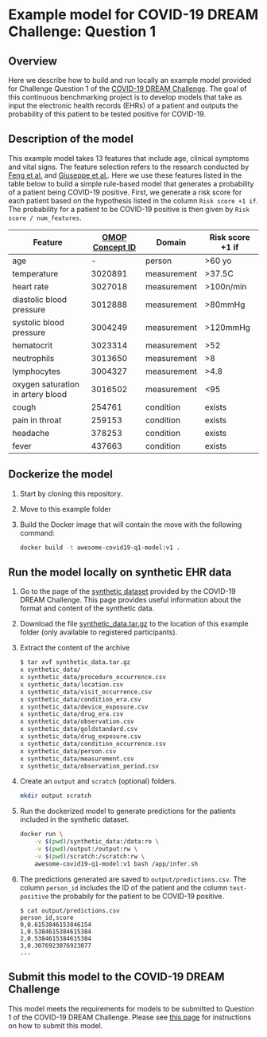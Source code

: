 # Example model for COVID-19 DREAM Challenge: Question 1

## Overview

Here we describe how to build and run locally an example model provided for Challenge Question 1 of the [COVID-19 DREAM Challenge](https://www.synapse.org/#!Synapse:syn18404605). The goal of this continuous benchmarking project is to develop models that take as input the electronic health records (EHRs) of a patient and outputs the probability of this patient to be tested positive for COVID-19.

## Description of the model

This example model takes 13 features that include age, clinical symptoms and vital signs. The feature selection refers to the research conducted by [Feng et al.](https://www.medrxiv.org/content/10.1101/2020.03.19.20039099v1) and [Giuseppe et al.](https://pubmed.ncbi.nlm.nih.gov/32348588/). Here we use these features listed in the table below to build a simple rule-based model that generates a probability of a patient being COVID-19 positive. First, we generate a risk score for each patient based on the hypothesis listed in the column `Risk score +1 if`. The probability for a patient to be COVID-19 positive is then given by `Risk score / num_features`.

| Feature|[OMOP Concept ID](https://www.synapse.org/#!Synapse:syn22043926)|Domain|Risk score +1 if|
|-|-|-|-|
|age|-|person|>60 yo|
|temperature|3020891|measurement|>37.5C|
|heart rate|3027018|measurement|>100n/min|
|diastolic blood pressure|3012888|measurement|>80mmHg|
|systolic blood pressure|3004249|measurement|>120mmHg|
|hematocrit|3023314|measurement|>52|
|neutrophils|3013650|measurement|>8|
|lymphocytes|3004327|measurement|>4.8|
|oxygen saturation in artery blood|3016502|measurement|<95|
|cough|254761|condition|exists|
|pain in throat|259153|condition|exists|
|headache|378253|condition|exists|
|fever|437663|condition|exists|

## Dockerize the model

1. Start by cloning this repository.

2. Move to this example folder

3. Build the Docker image that will contain the move with the following command:

    ```bash
    docker build -t awesome-covid19-q1-model:v1 .
    ```

## Run the model locally on synthetic EHR data

1. Go to the page of the [synthetic dataset](https://www.synapse.org/#!Synapse:syn21978034) provided by the COVID-19 DREAM Challenge. This page provides useful information about the format and content of the synthetic data.

2. Download the file [synthetic_data.tar.gz](https://www.synapse.org/#!Synapse:syn22043931) to the location of this example folder (only available to registered participants).

3. Extract the content of the archive

    ```bash
    $ tar xvf synthetic_data.tar.gz
    x synthetic_data/
    x synthetic_data/procedure_occurrence.csv
    x synthetic_data/location.csv
    x synthetic_data/visit_occurrence.csv
    x synthetic_data/condition_era.csv
    x synthetic_data/device_exposure.csv
    x synthetic_data/drug_era.csv
    x synthetic_data/observation.csv
    x synthetic_data/goldstandard.csv
    x synthetic_data/drug_exposure.csv
    x synthetic_data/condition_occurrence.csv
    x synthetic_data/person.csv
    x synthetic_data/measurement.csv
    x synthetic_data/observation_period.csv
    ```

4. Create an `output` and `scratch` (optional) folders.

    ```bash
    mkdir output scratch
    ```

5. Run the dockerized model to generate predictions for the patients included in the synthetic dataset.

    ```bash
    docker run \
        -v $(pwd)/synthetic_data:/data:ro \
        -v $(pwd)/output:/output:rw \
        -v $(pwd)/scratch:/scratch:rw \
        awesome-covid19-q1-model:v1 bash /app/infer.sh
    ```

6. The predictions generated are saved to `output/predictions.csv`. The column `person_id` includes the ID of the patient and the column `test-positive` the probabily for the patient to be COVID-19 positive.

    ```text
    $ cat output/predictions.csv
    person_id,score
    0,0.6153846153846154
    1,0.5384615384615384
    2,0.5384615384615384
    3,0.3076923076923077
    ...
    ```

## Submit this model to the COVID-19 DREAM Challenge

This model meets the requirements for models to be submitted to Question 1 of the COVID-19 DREAM Challenge. Please see [this page](https://www.synapse.org/#!Synapse:syn21849256/wiki/601875) for instructions on how to submit this model.
